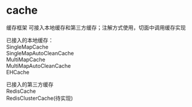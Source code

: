 # cache
缓存框架
可接入本地缓存和第三方缓存；注解方式使用，切面中调用缓存实现<br/>

已接入的本地缓存：<br/>
SingleMapCache<br/>
SingleMapAutoCleanCache<br/>
MultiMapCache<br/>
MultiMapAutoCleanCache<br/>
EHCache<br/>

已接入的第三方缓存<br/>
RedisCache<br/>
RedisClusterCache(待实现)<br/>
